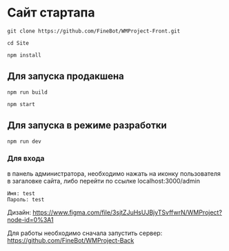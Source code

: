 # Сайт стартапа

```git clone https://github.com/FineBot/WMProject-Front.git```

```cd Site```

```npm install```

## Для запуска продакшена

```npm run build```

```npm start```

## Для запуска в режиме разработки

```npm run dev```

### Для входа
в панель администратора, необходимо нажать на иконку пользователя в загаловке сайта, либо перейти по ссылке localhost:3000/admin
```
Имя: test
Пароль: test
```

Дизайн: https://www.figma.com/file/3sjtZJuHsUJBjyTSvffwrN/WMProject?node-id=0%3A1

Для работы необходимо сначала запустить сервер: https://github.com/FineBot/WMProject-Back

